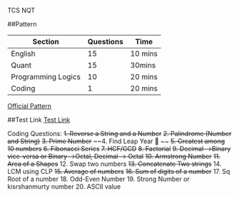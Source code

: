 TCS NQT

##Pattern

| Section            | Questions | Time    |
| ------------------ | --------- | ------- |
| English            | 15        | 10 mins |
| Quant              | 15        | 30mins  |
| Programming Logics | 10        | 20 mins |
| Coding             | 1         | 20 mins |

[Official Pattern]("https://www.faceprep.in/tcs/tcs-ninja-placement-papers/" "NQT pattern")

##Test Link
[Test Link]("https://g91.tcsion.com//OnlineAssessment/index.html?2030@@M11" "Test Link")


Coding Questions:
~~1. Reverse a String and a Number~~
~~2. Palindrome (Number and String)~~
~~3. Prime Number~~
~~4. Find Leap Year 💛 ~~
~~5. Greatest among 10 numbers~~
~~6. Fibonacci Series~~
~~7. HCF/GCD~~
~~8. Factorial~~
~~9. Decimal-->Binary vice-versa or Binary-->Octal, Decimal--> Octal~~
~~10. Armstrong Number~~
~~11. Area of a Shapes~~
12. Swap two numbers
~~13. Concatenate Two strings~~
14. LCM using CLP
~~15. Average of numbers~~
~~16. Sum of digits of a number~~
17. Sq Root of a number
18. Odd-Even Number
19. Strong Number or kisrshanmurty number
20. ASCII value 